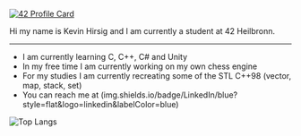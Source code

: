 [![42 Profile Card](https://1337-readme-xi.vercel.app/api/profile?cursus=42cursus&dark=true&leet_logo=hide&login=khirsig)](https://github.com/mohouyizme/1337-readme)

Hi my name is Kevin Hirsig and I am currently a student at 42 Heilbronn.

---

* I am currently learning C, C++, C# and Unity
* In my free time I am currently working on my own chess engine
* For my studies I am currently recreating some of the STL C++98 (vector, map, stack, set)
* You can reach me at (img.shields.io/badge/LinkedIn/blue?style=flat&logo=linkedin&labelColor=blue)

![Top Langs](https://github-readme-stats.vercel.app/api/top-langs/?username=khirsig&layout=compact&theme=dark&hide_border=true)
